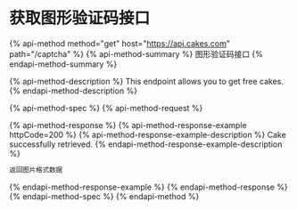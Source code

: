 # 获取图形验证码接口

{% api-method method="get" host="https://api.cakes.com" path="/captcha" %}
{% api-method-summary %}
图形验证码接口
{% endapi-method-summary %}

{% api-method-description %}
This endpoint allows you to get free cakes.
{% endapi-method-description %}

{% api-method-spec %}
{% api-method-request %}

{% api-method-response %}
{% api-method-response-example httpCode=200 %}
{% api-method-response-example-description %}
Cake successfully retrieved.
{% endapi-method-response-example-description %}

```javascript
返回图片格式数据
```
{% endapi-method-response-example %}
{% endapi-method-response %}
{% endapi-method-spec %}
{% endapi-method %}



